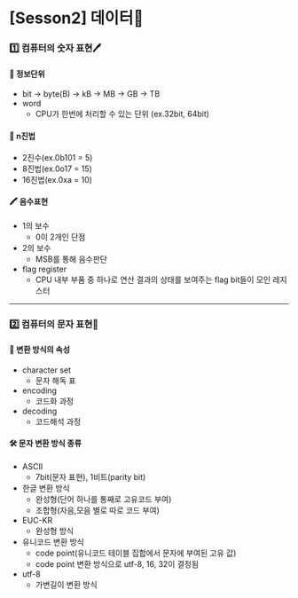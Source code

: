 # [Sesson2] 데이터💾 

### 1️⃣ 컴퓨터의 숫자 표현🖊️
#### 🔖 정보단위 
  - bit -> byte(B) -> kB -> MB -> GB -> TB
  - word
    - CPU가 한번에 처리할 수 있는 단위 (ex.32bit, 64bit)
#### 📗 n진법 
  - 2진수(ex.0b101 = 5)
  - 8진법(ex.0o17 = 15)
  - 16진법(ex.0xa = 10)
#### 🖍️ 음수표현
  - 1의 보수
    - 0이 2개인 단점 
  - 2의 보수
    - MSB를 통해 음수판단 
  - flag register
    - CPU 내부 부품 중 하나로 연산 결과의 상태를 보여주는 flag bit들이 모인 레지스터
---
### 2️⃣ 컴퓨터의 문자 표현📃
#### 🔑 변환 방식의 속성
- character set
  - 문자 해독 표 
- encoding
  - 코드화 과정 
- decoding
  - 코드해석 과정
#### 🛠️ 문자 변환 방식 종류
- ASCII
  - 7bit(문자 표현), 1비트(parity bit)
- 한글 변환 방식
  - 완성형(단어 하나를 통째로 고유코드 부여)
  - 조합형(자음,모음 별로 따로 코드 부여)
- EUC-KR
  - 완성형 방식
- 유니코드 변환 방식
  - code point(유니코드 테이블 집합에서 문자에 부여된 고유 값)
  - code point 변환 방식으로 utf-8, 16, 32이 결정됨
- utf-8
  - 가변길이 변환 방식
